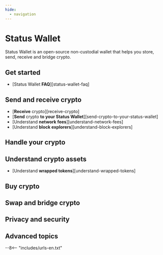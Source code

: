 ```yaml
---
hide:
  - navigation
---
```


# Status Wallet

Status Wallet is an open-source non-custodial wallet that helps you store, send, receive and bridge crypto.

## Get started

- [Status Wallet **FAQ**][status-wallet-faq]

## Send and receive crypto

- [**Receive** crypto][receive-crypto]
- [**Send** crypto **to your Status Wallet**][send-crypto-to-your-status-wallet]
- [Understand **network fees**][understand-network-fees]
- [Understand **block explorers**][understand-block-explorers]

## Handle your crypto

## Understand crypto assets

- [Understand **wrapped tokens**][understand-wrapped-tokens]

## Buy crypto

## Swap and bridge crypto

## Privacy and security

## Advanced topics

--8<-- "includes/urls-en.txt"
